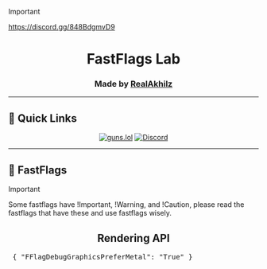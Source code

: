 > [!important]
> https://discord.gg/848BdgmvD9

<h1 align="center">FastFlags Lab</h1>

<h3 align="center"> Made by <a href="https://guns.lol/realakhil">RealAkhilz</a> </h3>

- - -

<h2>🚀 Quick Links </h2>

<div align="center">

[![guns.lol](https://img.shields.io/badge/guns.lol-RealAkhilz-darkblue?style=flat&logo=link&logoColor=white)](https://guns.lol/realakhil)
[![Discord](https://img.shields.io/discord/1380077621974667264?label=Discord&color=5865F2&logo=discord&logoColor=white)](https://discord.gg/848BdgmvD9)

</div>

- - -

<h2>🏴 FastFlags </h2>

> [!Important]
> Some fastflags have !Important, !Warning, and !Caution, please read the fastflags that have these and use fastflags wisely.

<h2 align="center"> Rendering API </h2>

<pre> { "FFlagDebugGraphicsPreferMetal": "True" } </pre>
